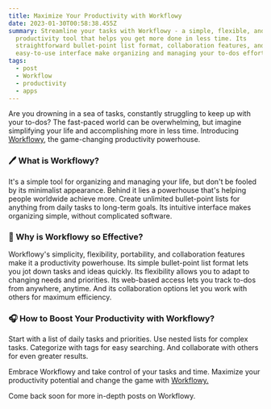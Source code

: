 ```yaml
---
title: Maximize Your Productivity with Workflowy
date: 2023-01-30T00:58:38.455Z
summary: Streamline your tasks with Workflowy - a simple, flexible, and portable
  productivity tool that helps you get more done in less time. Its
  straightforward bullet-point list format, collaboration features, and
  easy-to-use interface make organizing and managing your to-dos effortless.
tags:
  - post
  - Workflow
  - productivity
  - apps
---
```

Are you drowning in a sea of tasks, constantly struggling to keep up with your to-dos? The fast-paced world can be overwhelming, but imagine simplifying your life and accomplishing more in less time. Introducing [Workflowy](https://workflowy.com/invite/a570c44.lnk), the game-changing productivity powerhouse.

### 🖊️ What is Workflowy?

It's a simple tool for organizing and managing your life, but don't be fooled by its minimalist appearance. Behind it lies a powerhouse that's helping people worldwide achieve more. Create unlimited bullet-point lists for anything from daily tasks to long-term goals. Its intuitive interface makes organizing simple, without complicated software.

### 💪 Why is Workflowy so Effective?

Workflowy's simplicity, flexibility, portability, and collaboration features make it a productivity powerhouse. Its simple bullet-point list format lets you jot down tasks and ideas quickly. Its flexibility allows you to adapt to changing needs and priorities. Its web-based access lets you track to-dos from anywhere, anytime. And its collaboration options let you work with others for maximum efficiency.

### 🎧 How to Boost Your Productivity with Workflowy?

Start with a list of daily tasks and priorities. Use nested lists for complex tasks. Categorize with tags for easy searching. And collaborate with others for even greater results.

Embrace Workflowy and take control of your tasks and time. Maximize your productivity potential and change the game with [Workflowy.](https://workflowy.com/invite/a570c44.lnx)

Come back soon for more in-depth posts on Workflowy.
